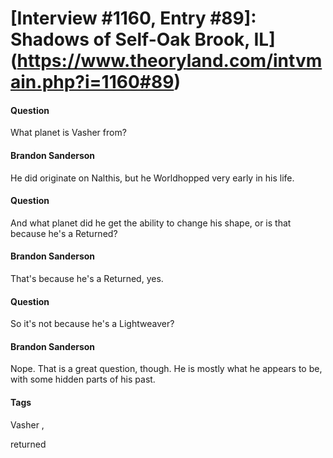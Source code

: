 # [Interview #1160, Entry #89]: Shadows of Self-Oak Brook, IL](https://www.theoryland.com/intvmain.php?i=1160#89)

#### Question

What planet is Vasher from?

#### Brandon Sanderson

He did originate on Nalthis, but he Worldhopped very early in his life.

#### Question

And what planet did he get the ability to change his shape, or is that because he's a Returned?

#### Brandon Sanderson

That's because he's a Returned, yes.

#### Question

So it's not because he's a Lightweaver?

#### Brandon Sanderson

Nope. That is a great question, though. He is mostly what he appears to be, with some hidden parts of his past.

#### Tags

Vasher
,

returned

